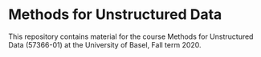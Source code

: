 # Methods for Unstructured Data

This repository contains material for the course Methods for Unstructured Data (57366-01) at the University of Basel, Fall term 2020.
